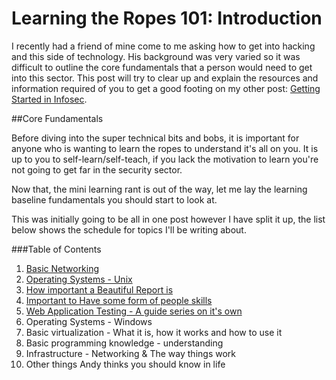 # Learning the Ropes 101: Introduction
I recently had a friend of mine come to me asking how to get into hacking and this side of technology. His background was very varied so it was difficult to outline the core fundamentals that a person would need to get into this sector. This post will try to clear up and explain the resources and information required of you to get a good footing on my other post: [Getting Started in Infosec](https://blog.zsec.uk/getting-started-in-infosec/).

##Core Fundamentals

Before diving into the super technical bits and bobs, it is important for anyone who is wanting to learn the ropes to understand it's all on you. It is up to you to self-learn/self-teach, if you lack the motivation to learn you're not going to get far in the security sector.

Now that, the mini learning rant is out of the way, let me lay the learning baseline fundamentals you should start to look at. 

This was initially going to be all in one post however I have split it up, the list below shows the schedule for topics I'll be writing about.

###Table of Contents

 1. [Basic Networking](https://blog.zsec.uk/101-networking/)
 2. [Operating Systems - Unix](https://blog.zsec.uk/101-os-linux/) 
 3. [How important a Beautiful Report is](https://blog.zsec.uk/stay-beautiful-stay-verbose/)
 7. [Important to Have some form of people skills](https://blog.zsec.uk/101-people-skills/)
 1. [Web Application Testing - A guide series on it's own](https://blog.zsec.uk/101-web-testing-1/)
 3. Operating Systems - Windows
 3. Basic virtualization - What it is, how it works and how to use it
 3. Basic programming knowledge - understanding
 5. Infrastructure - Networking & The way things work
 8. Other things Andy thinks you should know in life



